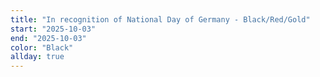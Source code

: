 ```yaml
---
title: "In recognition of National Day of Germany - Black/Red/Gold"
start: "2025-10-03"
end: "2025-10-03"
color: "Black"
allday: true
---
```


